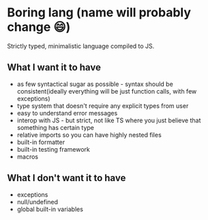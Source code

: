 # Boring lang (name will probably change :smile:) 

Strictly typed, minimalistic language compiled to JS.

## What I want it to have
- as few syntactical sugar as possible - syntax should be consistent(ideally everything will be just function calls, with few exceptions)
- type system that doesn't require any explicit types from user
- easy to understand error messages
- interop with JS - but strict, not like TS where you just believe that something has certain type
- relative imports so you can have highly nested files
- built-in formatter
- built-in testing framework 
- macros

## What I don't want it to have
- exceptions
- null/undefined
- global built-in variables